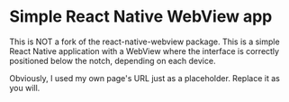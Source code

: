 # Simple React Native WebView app
This is NOT a fork of the react-native-webview package. This is a simple React Native application with a WebView where the interface is correctly positioned below the notch, depending on each device.

Obviously, I used my own page's URL just as a placeholder. Replace it as you will.
